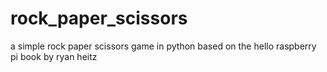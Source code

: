 # rock_paper_scissors
a simple rock paper scissors game in python based on the hello raspberry pi book by ryan heitz
